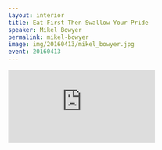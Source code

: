 ```yaml
---
layout: interior
title: Eat First Then Swallow Your Pride
speaker: Mikel Bowyer
permalink: mikel-bowyer
image: img/20160413/mikel_bowyer.jpg
event: 20160413
---
```


<div class='embed-container'><iframe src='https://www.youtube.com/embed/qr9y2N2kn6A' frameborder='0' allowfullscreen></iframe></div>